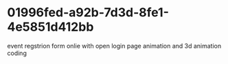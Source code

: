 # 01996fed-a92b-7d3d-8fe1-4e5851d412bb
event regstrion form onlie with open login page animation and 3d animation coding
